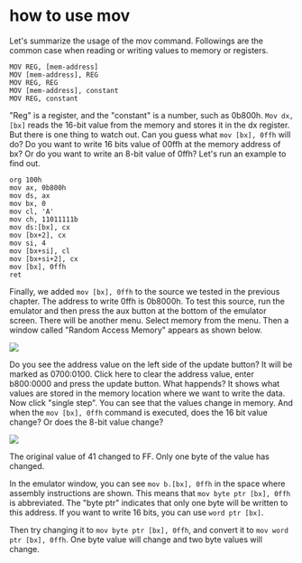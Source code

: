 # how to use mov

Let's summarize the usage of the mov command.
Followings are the common case when reading or writing values to memory or registers.

```
MOV REG, [mem-address]
MOV [mem-address], REG
MOV REG, REG
MOV [mem-address], constant
MOV REG, constant
```

"Reg" is a register, and the "constant" is a number, such as 0b800h.
``Mov dx, [bx]`` reads the 16-bit value from the memory and stores it in the dx register.
But there is one thing to watch out. Can you guess what ``mov [bx], 0ffh`` will do?
Do you want to write 16 bits value of 00ffh at the memory address of bx? Or do you want to write an 8-bit value of 0ffh? Let's run an example to find out.

```
org 100h
mov ax, 0b800h
mov ds, ax
mov bx, 0
mov cl, 'A'
mov ch, 11011111b
mov ds:[bx], cx
mov [bx+2], cx
mov si, 4
mov [bx+si], cl
mov [bx+si+2], cx
mov [bx], 0ffh
ret
```

Finally, we added ``mov [bx], 0ffh`` to the source we tested in the previous chapter. The address to write 0ffh is 0b8000h. To test this source, run the emulator and then press the aux button at the bottom of the emulator screen. There will be another menu. Select memory from the menu. Then a window called "Random Access Memory" appears as shown below.

![](/assets/2522.png)

Do you see the address value on the left side of the update button? It will be marked as 0700:0100. Click here to clear the address value, enter b800:0000 and press the update button. What happends? It shows what values are stored in the memory location where we want to write the data. Now click "single step". You can see that the values change in memory. And when the ``mov [bx], 0ffh`` command is executed, does the 16 bit value change? Or does the 8-bit value change?

![](/assets/2523.png)

The original value of 41 changed to FF. Only one byte of the value has changed.

In the emulator window, you can see ``mov b.[bx], 0ffh`` in the space where assembly instructions are shown. This means that     ``mov byte ptr [bx], 0ffh`` is abbreviated. The "byte ptr" indicates that only one byte will be written to this address. If you want to write 16 bits, you can use ``word ptr [bx]``.

Then try changing it to ``mov byte ptr [bx], 0ffh``, and convert it to ``mov word ptr [bx], 0ffh``. One byte value will change and two byte values ​​will change.
